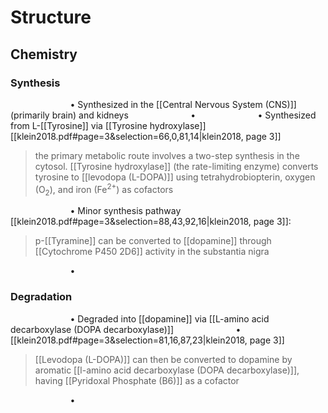 # Structure
## Chemistry
### Synthesis
$\qquad$$\qquad$$\qquad$• Synthesized in the [[Central Nervous System (CNS)]] (primarily brain) and kidneys
$\qquad$$\qquad$$\qquad$• 
$\qquad$$\qquad$$\qquad$• Synthesized from L-[[Tyrosine]] via [[Tyrosine hydroxylase]] [[klein2018.pdf#page=3&selection=66,0,81,14|klein2018, page 3]]
> the primary metabolic route involves a two-step synthesis in the cytosol. [[Tyrosine hydroxylase]] (the rate-limiting enzyme) converts tyrosine to [[levodopa (L-DOPA)]] using tetrahydrobiopterin, oxygen (O$_2$), and iron (Fe$^{2+}$) as cofactors

$\qquad$$\qquad$$\qquad$• Minor synthesis pathway [[klein2018.pdf#page=3&selection=88,43,92,16|klein2018, page 3]]:
> p-[[Tyramine]] can be converted to [[dopamine]] through [[Cytochrome P450 2D6]] activity in the substantia nigra



$\qquad$$\qquad$$\qquad$• 
### Degradation
$\qquad$$\qquad$$\qquad$• Degraded into [[dopamine]] via [[L-amino acid decarboxylase (DOPA decarboxylase)]]
$\qquad$$\qquad$$\qquad$• [[klein2018.pdf#page=3&selection=81,16,87,23|klein2018, page 3]]
> [[Levodopa (L-DOPA)]] can then be converted to dopamine by aromatic [[l-amino acid decarboxylase (DOPA decarboxylase)]], having [[Pyridoxal Phosphate (B6)]] as a cofactor

$\qquad$$\qquad$$\qquad$• 
